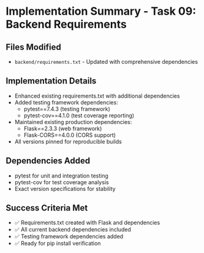 # Implementation Summary - Task 09: Backend Requirements

## Files Modified
- `backend/requirements.txt` - Updated with comprehensive dependencies

## Implementation Details
- Enhanced existing requirements.txt with additional dependencies
- Added testing framework dependencies:
  - pytest==7.4.3 (testing framework)
  - pytest-cov==4.1.0 (test coverage reporting)
- Maintained existing production dependencies:
  - Flask==2.3.3 (web framework)
  - Flask-CORS==4.0.0 (CORS support)
- All versions pinned for reproducible builds

## Dependencies Added
- pytest for unit and integration testing
- pytest-cov for test coverage analysis
- Exact version specifications for stability

## Success Criteria Met
- ✅ Requirements.txt created with Flask and dependencies
- ✅ All current backend dependencies included
- ✅ Testing framework dependencies added
- ✅ Ready for pip install verification